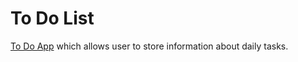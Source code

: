 # To Do List
[To Do App](https://agitated-jang-142276.netlify.com) which allows user to store information about daily tasks.
